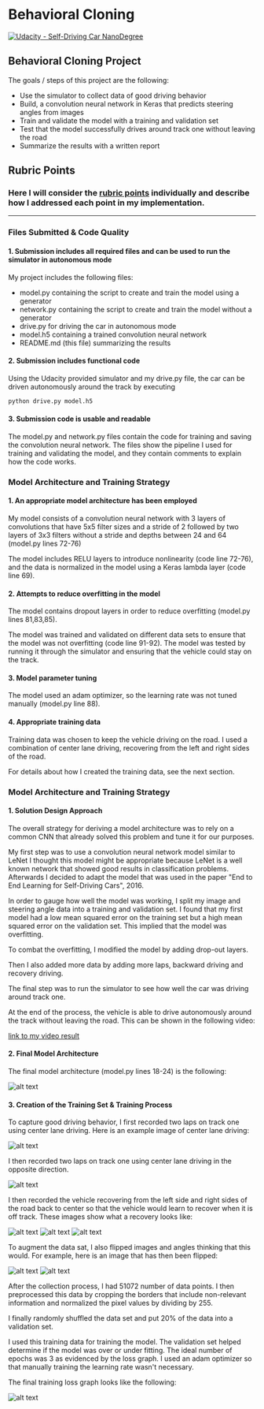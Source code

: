 # **Behavioral Cloning** 

[![Udacity - Self-Driving Car NanoDegree](https://s3.amazonaws.com/udacity-sdc/github/shield-carnd.svg)](http://www.udacity.com/drive)

Behavioral Cloning Project
---

The goals / steps of this project are the following:

* Use the simulator to collect data of good driving behavior
* Build, a convolution neural network in Keras that predicts steering angles from images
* Train and validate the model with a training and validation set
* Test that the model successfully drives around track one without leaving the road
* Summarize the results with a written report


[//]: # (Image References)


[center]: ./images/track1_center.jpg "Track 1 Center"
[center_back]: ./images/track1_center_back.jpg "Track 1 Center"
[normal]: ./images/normal.jpg "Normal"
[flipped]: ./images/flipped.jpg "Flipped"

[recovery1]: ./images/recovery1.jpg "Recovery 1"
[recovery2]: ./images/recovery2.jpg "Recovery 2"
[recovery3]: ./images/recovery3.jpg "Recovery 3"


[model]: ./model.png "Model"
[training]: ./training.png "Training"


## Rubric Points
### Here I will consider the [rubric points](https://review.udacity.com/#!/rubrics/432/view) individually and describe how I addressed each point in my implementation.  

---
### Files Submitted & Code Quality

#### 1. Submission includes all required files and can be used to run the simulator in autonomous mode

My project includes the following files:

* model.py containing the script to create and train the model using a generator
* network.py containing the script to create and train the model without a generator
* drive.py for driving the car in autonomous mode
* model.h5 containing a trained convolution neural network 
* README.md (this file) summarizing the results

#### 2. Submission includes functional code
Using the Udacity provided simulator and my drive.py file, the car can be driven autonomously around the track by executing 
```sh
python drive.py model.h5
```

#### 3. Submission code is usable and readable

The model.py and network.py files contain the code for training and saving the convolution neural network. The files show the pipeline I used for training and validating the model, and they contain comments to explain how the code works.

### Model Architecture and Training Strategy

#### 1. An appropriate model architecture has been employed

My model consists of a convolution neural network with 3 layers of convolutions that have 5x5 filter sizes and a stride of 2 followed by two layers of 3x3 filters without a stride and depths between 24 and 64 (model.py lines 72-76)

The model includes RELU layers to introduce nonlinearity (code line 72-76), and the data is normalized in the model using a Keras lambda layer (code line 69). 

#### 2. Attempts to reduce overfitting in the model

The model contains dropout layers in order to reduce overfitting (model.py lines 81,83,85). 

The model was trained and validated on different data sets to ensure that the model was not overfitting (code line 91-92). The model was tested by running it through the simulator and ensuring that the vehicle could stay on the track.

#### 3. Model parameter tuning

The model used an adam optimizer, so the learning rate was not tuned manually (model.py line 88).

#### 4. Appropriate training data

Training data was chosen to keep the vehicle driving on the road. I used a combination of center lane driving, recovering from the left and right sides of the road.

For details about how I created the training data, see the next section. 

### Model Architecture and Training Strategy

#### 1. Solution Design Approach

The overall strategy for deriving a model architecture was to rely on a common CNN that already solved this problem and tune it for our purposes.

My first step was to use a convolution neural network model similar to LeNet I thought this model might be appropriate because LeNet is a well known network that showed good results in classification problems. Afterwards I decided to adapt the model that was used in the paper "End to End Learning for Self-Driving Cars", 2016.

In order to gauge how well the model was working, I split my image and steering angle data into a training and validation set. I found that my first model had a low mean squared error on the training set but a high mean squared error on the validation set. This implied that the model was overfitting.

To combat the overfitting, I modified the model by adding drop-out layers.

Then I also added more data by adding more laps, backward driving and recovery driving.

The final step was to run the simulator to see how well the car was driving around track one. 

At the end of the process, the vehicle is able to drive autonomously around the track without leaving the road.
This can be shown in the following video:

[link to my video result](./video.mp4)

#### 2. Final Model Architecture

The final model architecture (model.py lines 18-24) is the following:

![alt text][model]

#### 3. Creation of the Training Set & Training Process

To capture good driving behavior, I first recorded two laps on track one using center lane driving. Here is an example image of center lane driving:

![alt text][center]

I then recorded two laps on track one using center lane driving in the opposite direction.

![alt text][center_back]

I then recorded the vehicle recovering from the left side and right sides of the road back to center so that the vehicle would learn to recover when it is off track. These images show what a recovery looks like:

![alt text][recovery1]
![alt text][recovery2]
![alt text][recovery3]

To augment the data sat, I also flipped images and angles thinking that this would. For example, here is an image that has then been flipped:

![alt text][normal]
![alt text][flipped]

After the collection process, I had 51072 number of data points. I then preprocessed this data by cropping the borders that include non-relevant information and normalized the pixel values by dividing by 255.

I finally randomly shuffled the data set and put 20% of the data into a validation set. 

I used this training data for training the model. The validation set helped determine if the model was over or under fitting. The ideal number of epochs was 3 as evidenced by the loss graph. I used an adam optimizer so that manually training the learning rate wasn't necessary.

The final training loss graph looks like the following:

![alt text][training]